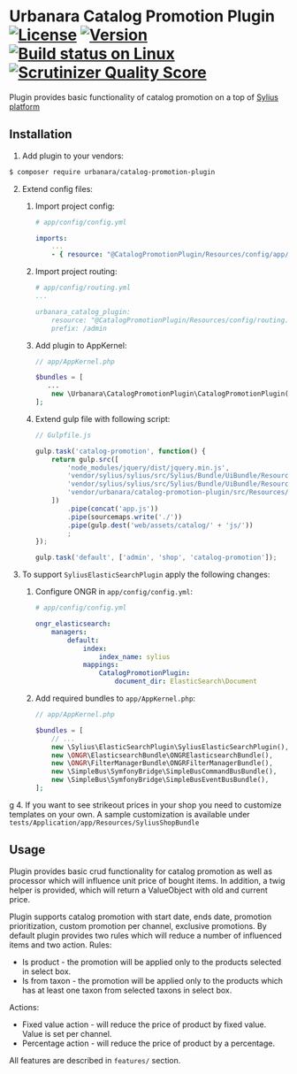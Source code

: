 # Urbanara Catalog Promotion Plugin [![License](https://img.shields.io/packagist/l/urbanra/urbanara-catalog-promotion-plugin.svg)](https://packagist.org/packages/urbanra/urbanara-catalog-promotion-plugin) [![Version](https://img.shields.io/packagist/v/urbanra/urbanara-catalog-promotion-plugin.svg)](https://packagist.org/packages/urbanra/urbanara-catalog-promotion-plugin) [![Build status on Linux](https://img.shields.io/travis/URBANARA/UrbanaraCatalogPromotionPlugin/master.svg)](http://travis-ci.org/URBANARA/UrbanaraCatalogPromotionPlugin) [![Scrutinizer Quality Score](https://img.shields.io/scrutinizer/g/URBANARA/UrbanaraCatalogPromotionPlugin.svg)](https://scrutinizer-ci.com/g/URBANARA/UrbanaraCatalogPromotionPlugin/)

Plugin provides basic functionality of catalog promotion on a top of [Sylius platform](https://github.com/Sylius/Sylius)

## Installation

1. Add plugin to your vendors:

```bash
$ composer require urbanara/catalog-promotion-plugin
```

2. Extend config files:

    1. Import project config: 
    
        ```yml
        # app/config/config.yml

        imports:
            ...
            - { resource: "@CatalogPromotionPlugin/Resources/config/app/grid.yml" }
        ```
        
    2. Import project routing: 
    
        ```yml
        # app/config/routing.yml
        ...

        urbanara_catalog_plugin:
            resource: "@CatalogPromotionPlugin/Resources/config/routing.yml"
            prefix: /admin
        ```
        
    3. Add plugin to AppKernel: 
    
        ```php
        // app/AppKernel.php

        $bundles = [
           ...
            new \Urbanara\CatalogPromotionPlugin\CatalogPromotionPlugin(),
        ];

        ```
    4. Extend gulp file with following script:
    
        ```js
        // Gulpfile.js
 
        gulp.task('catalog-promotion', function() {
            return gulp.src([
                'node_modules/jquery/dist/jquery.min.js',
                'vendor/sylius/sylius/src/Sylius/Bundle/UiBundle/Resources/private/js/sylius-prototype-handler.js',
                'vendor/sylius/sylius/src/Sylius/Bundle/UiBundle/Resources/private/js/sylius-form-collection.js',
                'vendor/urbanara/catalog-promotion-plugin/src/Resources/public/**'
            ])
                .pipe(concat('app.js'))
                .pipe(sourcemaps.write('./'))
                .pipe(gulp.dest('web/assets/catalog/' + 'js/'))
                ;
        });
        
        gulp.task('default', ['admin', 'shop', 'catalog-promotion']);
        ```

3. To support `SyliusElasticSearchPlugin` apply the following changes:

    1. Configure ONGR in `app/config/config.yml`:
    
        ```yaml
        # app/config/config.yml
        
        ongr_elasticsearch:
            managers:
                default:
                    index:
                        index_name: sylius
                    mappings:
                        CatalogPromotionPlugin:
                            document_dir: ElasticSearch\Document
        ```
        
    2. Add required bundles to `app/AppKernel.php`:
    
        ```php
        // app/AppKernel.php

        $bundles = [
            // ...
            new \Sylius\ElasticSearchPlugin\SyliusElasticSearchPlugin(),
            new \ONGR\ElasticsearchBundle\ONGRElasticsearchBundle(),
            new \ONGR\FilterManagerBundle\ONGRFilterManagerBundle(),
            new \SimpleBus\SymfonyBridge\SimpleBusCommandBusBundle(),
            new \SimpleBus\SymfonyBridge\SimpleBusEventBusBundle(),
        ];

        ```
g
4. If you want to see strikeout prices in your shop you need to customize templates on your own. A sample customization is available under `tests/Application/app/Resources/SyliusShopBundle`

## Usage

Plugin provides basic crud functionality for catalog promotion as well as processor which will influence unit price of bought items. 
In addition, a twig helper is provided, which will return a ValueObject with old and current price. 

Plugin supports catalog promotion with start date, ends date, promotion prioritization, custom promotion per channel, exclusive promotions.
By default plugin provides two rules which will reduce a number of influenced items and two action.
Rules:
 * Is product - the promotion will be applied only to the products selected in select box.
 * Is from taxon - the promotion will be applied only to the products which has at least one taxon from selected taxons in select box.

Actions:
 * Fixed value action - will reduce the price of product by fixed value. Value is set per channel.
 * Percentage action - will reduce the price of product by a percentage.

All features are described in `features/` section. 

